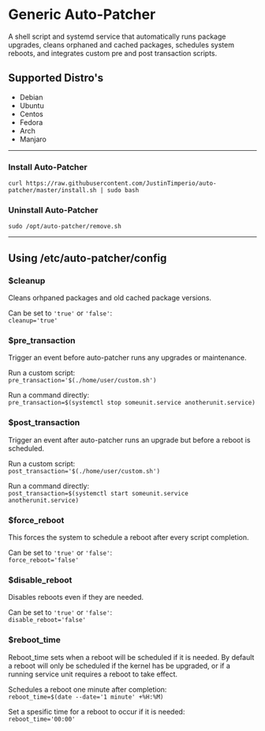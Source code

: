 # Generic Auto-Patcher
A shell script and systemd service that automatically runs package upgrades, cleans orphaned and cached packages, schedules system reboots, and integrates custom pre and post transaction scripts.

## Supported Distro's
- Debian
- Ubuntu
- Centos
- Fedora
- Arch
- Manjaro

------------

### Install Auto-Patcher
`curl https://raw.githubusercontent.com/JustinTimperio/auto-patcher/master/install.sh | sudo bash`

### Uninstall Auto-Patcher
`sudo /opt/auto-patcher/remove.sh`

------------

## Using /etc/auto-patcher/config

### $cleanup
Cleans orhpaned packages and old cached package versions.

Can be set to `'true'` or `'false'`:\
`cleanup='true'`

### $pre_transaction
Trigger an event before auto-patcher runs any upgrades or maintenance.

Run a custom script:\
`pre_transaction='$(./home/user/custom.sh')`

Run a command directly:\
`pre_transaction=$(systemctl stop someunit.service anotherunit.service)`

### $post_transaction
Trigger an event after auto-patcher runs an upgrade but before a reboot is scheduled.

Run a custom script:\
`post_transaction='$(./home/user/custom.sh')`

Run a command directly:\
`post_transaction=$(systemctl start someunit.service anotherunit.service)`

### $force_reboot
This forces the system to schedule a reboot after every script completion.

Can be set to `'true'` or `'false'`:\
`force_reboot='false'`

### $disable_reboot
Disables reboots even if they are needed.

Can be set to `'true'` or `'false'`:\
`disable_reboot='false'`

### $reboot_time 
Reboot_time sets when a reboot will be scheduled if it is needed. By default a reboot will only be scheduled if the kernel has be upgraded, or if a running service unit requires a reboot to take effect.

Schedules a reboot one minute after completion:\
`reboot_time=$(date --date='1 minute' +%H:%M)`

Set a spesific time for a reboot to occur if it is needed:\
`reboot_time='00:00'`

